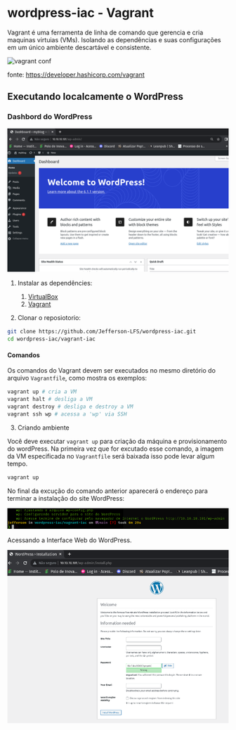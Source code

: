 # wordpress-iac - Vagrant

Vagrant é uma ferramenta de linha de comando que gerencia e cria maquinas virtuias (VMs). Isolando as dependências e suas configurações em um único ambiente descartável e consistente.

![vagrant conf](https://www.datocms-assets.com/2885/1662053789-dev-dot-product-landing-what-is-vagrant-diagram.png)

fonte: https://developer.hashicorp.com/vagrant

## Executando localcamente o WordPress

### Dashbord do WordPress

![dashbord WordPress](screenshots/dashbord_wordpress.png)

1. Instalar as dependêncies:

   1. [VirtualBox](https://www.virtualbox.org/wiki/Downloads)
   1. [Vagrant](https://www.vagrantup.com/downloads)

2. Clonar o reposiotorio:

```bash
git clone https://github.com/Jefferson-LFS/wordpress-iac.git
cd wordpress-iac/vagrant-iac
```

#### Comandos

Os comandos do Vagrant devem ser executados no mesmo diretório do arquivo `Vagrantfile`, como mostra os exemplos:

```bash
vagrant up # cria a VM
vagrant halt # desliga a VM
vagrant destroy # desliga e destroy a VM
vagrant ssh wp # acessa a 'wp' via SSH
```

3. Criando ambiente

Você deve executar `vagrant up` para criação da máquina e provisionamento do wordPress. Na primeira vez que for excutado esse comando, a imagem da VM especificada no `Vagrantfile` será baixada isso pode levar algum tempo.

```bash
vagrant up
```

No final da excução do comando anterior aparecerá o endereço para terminar a instalação do site WordPress:

![final da excução](screenshots/final_excacao.png)

Acessando a Interface Web do WordPress.

![acessaondo WordPress](screenshots/interface_web_wp.png)
